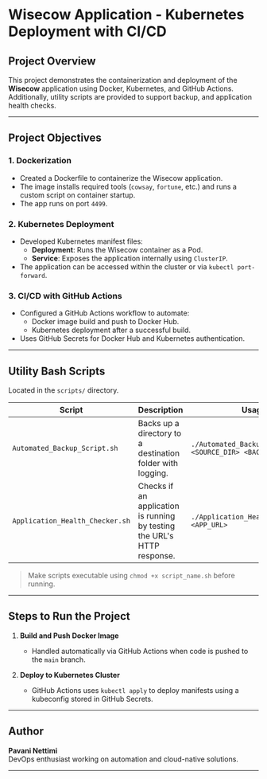 # Wisecow Application - Kubernetes Deployment with CI/CD

## Project Overview

This project demonstrates the containerization and deployment of the **Wisecow** application using Docker, Kubernetes, and GitHub Actions. Additionally, utility scripts are provided to support backup, and application health checks.

---

## Project Objectives

### 1. **Dockerization**

- Created a Dockerfile to containerize the Wisecow application.
- The image installs required tools (`cowsay`, `fortune`, etc.) and runs a custom script on container startup.
- The app runs on port `4499`.

### 2. **Kubernetes Deployment**

- Developed Kubernetes manifest files:
  - **Deployment**: Runs the Wisecow container as a Pod.
  - **Service**: Exposes the application internally using `ClusterIP`.
- The application can be accessed within the cluster or via `kubectl port-forward`.

### 3. **CI/CD with GitHub Actions**

- Configured a GitHub Actions workflow to automate:
  - Docker image build and push to Docker Hub.
  - Kubernetes deployment after a successful build.
- Uses GitHub Secrets for Docker Hub and Kubernetes authentication.

---

## Utility Bash Scripts

Located in the `scripts/` directory.

| Script | Description | Usage |
|-------|-------------|-------|
| `Automated_Backup_Script.sh` | Backs up a directory to a destination folder with logging. | `./Automated_Backup_Script.sh <SOURCE_DIR> <BACKUP_DEST>` |
| `Application_Health_Checker.sh` | Checks if an application is running by testing the URL's HTTP response. | `./Application_Health_Checker.sh <APP_URL>` |

> Make scripts executable using `chmod +x script_name.sh` before running.

---

## Steps to Run the Project

1. **Build and Push Docker Image**  
   - Handled automatically via GitHub Actions when code is pushed to the `main` branch.

2. **Deploy to Kubernetes Cluster**
   - GitHub Actions uses `kubectl apply` to deploy manifests using a kubeconfig stored in GitHub Secrets.

---

## Author

**Pavani Nettimi**  
DevOps enthusiast working on automation and cloud-native solutions.

---

